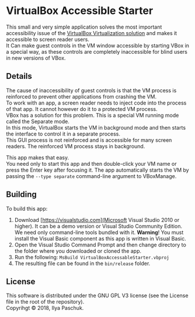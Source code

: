 # VirtualBox Accessible Starter

This small and very simple application solves the most important accessibility issue of the [VirtualBox Virtualization solution](http://virtualbox.org) and makes it accessible to screen reader users.  
It Can make guest controls in the VM window accessible by starting VBox in a special way, as these controls are completely inaccessible for blind users in new versions of VBox.

## Details

The cause of inaccessibility of guest controls is that the VM process is reinforced to prevent other applications from crashing the VM.  
To work with an app, a screen reader needs to inject code into the process of that app. It cannot however do it to a protected VM process.  
VBox has a solution for this problem. This is a special VM running mode called the Separate mode.  
In this mode, VirtualBox starts the VM in background mode and then starts the interface to control it in a separate process.  
This GUI process is not reinforced and is accessible for many screen readers. The reinforced VM process stays in background.

This app makes that easy.  
You need only to start this app and then double-click your VM name or press the Enter key after focusing it. The app automatically starts the VM by passing the `--type separate` command-line argument to VBoxManage.

## Building

To build this app:
1. Download [https://visualstudio.com](Microsoft Visual Studio 2010 or higher). It can be a demo version or Visual Studio Community Edition. We need only command-line tools bundled with it. **Warning**! You must install the Visual Basic component as this app is written in Visual Basic.
2. Open the Visual Studio Command Prompt and then change directory to the folder where you downloaded or cloned the app.
3. Run the following:
`MsBuild VirtualBoxAccessableStarter.vbproj`
4. The resulting file can be found in the `bin/release` folder.

## License
This software is distributed under the GNU GPL V3 license (see the License file in the root of the repository).  
Copyrihgt © 2018, Ilya Paschuk.